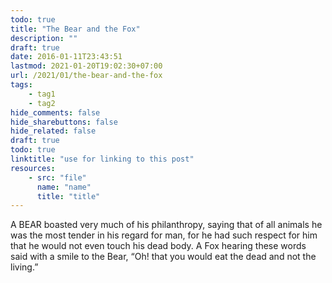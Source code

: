 ```yaml
---
todo: true
title: "The Bear and the Fox"
description: ""
draft: true
date: 2016-01-11T23:43:51
lastmod: 2021-01-20T19:02:30+07:00
url: /2021/01/the-bear-and-the-fox
tags:
    - tag1
    - tag2
hide_comments: false
hide_sharebuttons: false
hide_related: false
draft: true
todo: true
linktitle: "use for linking to this post"
resources:
    - src: "file"
      name: "name"
      title: "title"
---
```


A BEAR boasted very much of his philanthropy, saying that of all animals he was the most tender in his regard for man, for he had such respect for him that he would not even touch his dead body. A Fox hearing these words said with a smile to the Bear, “Oh! that you would eat the dead and not the living.”
